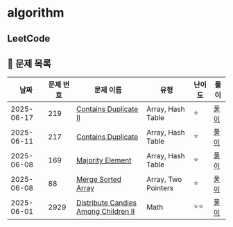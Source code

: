 # algorithm


## LeetCode
## 📖 문제 목록

| 날짜 | 문제 번호 | 문제 이름 | 유형 | 난이도 | 풀이 |
|------|---------|---------|------|------|------|
| 2025-06-17 | 219 | [Contains Duplicate II](https://leetcode.com/problems/contains-duplicate-ii/) | Array, Hash Table | ⭐ | [풀이](leetcode/219/219.py) |
| 2025-06-11 | 217 | [Contains Duplicate](https://leetcode.com/problems/contains-duplicate/) | Array, Hash Table | ⭐ | [풀이](leetcode/217/217.py) |
| 2025-06-08 | 169 | [Majority Element](https://leetcode.com/problems/majority-element/) | Array, Hash Table | ⭐ | [풀이](leetcode/169/169.py) |
| 2025-06-08 | 88 | [Merge Sorted Array](https://leetcode.com/problems/merge-sorted-array/) | Array, Two Pointers | ⭐ | [풀이](leetcode/88/88.py) |
| 2025-06-01 | 2929 | [Distribute Candies Among Children II](https://leetcode.com/problems/distribute-candies-among-children-ii/editorial/?envType=daily-question&envId=2025-06-01) | Math | ⭐⭐ | [풀이](leetcode/2929/2929.py) |
